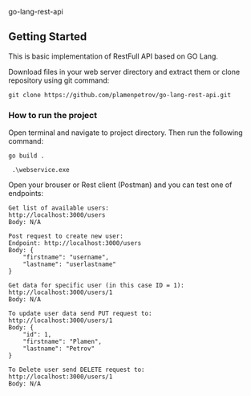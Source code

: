 go-lang-rest-api

## Getting Started
This is basic implementation of RestFull API based on GO Lang.


Download files in your web server directory and extract them or clone repository using git command:

```
git clone https://github.com/plamenpetrov/go-lang-rest-api.git
```

### How to run the project

Open terminal and navigate to project directory. Then run the following command:

```
go build . 
```

```
 .\webservice.exe
 ```
 
 Open your brouser or Rest client (Postman) and you can test one of endpoints:

```
Get list of available users:
http://localhost:3000/users
Body: N/A

Post request to create new user:
Endpoint: http://localhost:3000/users
Body: {
    "firstname": "username",
    "lastname": "userlastname"
}

Get data for specific user (in this case ID = 1):
http://localhost:3000/users/1
Body: N/A

To update user data send PUT request to:
http://localhost:3000/users/1
Body: {
    "id": 1,
    "firstname": "Plamen",
    "lastname": "Petrov"
}

To Delete user send DELETE request to:
http://localhost:3000/users/1
Body: N/A

```

